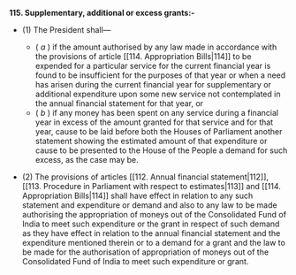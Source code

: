 **115. Supplementary, additional or excess grants:-** 
- (1) The President shall— 
	- ( _a_ ) if the amount authorised by any law made in accordance with the provisions of article [[114. Appropriation Bills|114]] to be expended for a particular service for the current financial year is found to be insufficient for the purposes of that year or when a need has arisen during the current financial year for supplementary or additional expenditure upon some new service not contemplated in the annual financial statement for that year, or 
	- ( _b_ ) if any money has been spent on any service during a financial year in excess of the amount granted for that service and for that year, cause to be laid before both the Houses of Parliament another statement showing the estimated amount of that expenditure or cause to be presented to the House of the People a demand for such excess, as the case may be.

- (2) The provisions of articles [[112. Annual financial statement|112]], [[113. Procedure in Parliament with respect to estimates|113]] and [[114. Appropriation Bills|114]] shall have effect in relation to any such statement and expenditure or demand and also to any law to be made authorising the appropriation of moneys out of the Consolidated Fund of India to meet such expenditure or the grant in respect of such demand as they have effect in relation to the annual financial statement and the expenditure mentioned therein or to a demand for a grant and the law to be made for the authorisation of appropriation of moneys out of the Consolidated Fund of India to meet such expenditure or grant.